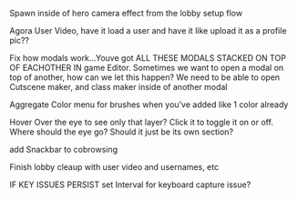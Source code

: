 Spawn inside of hero camera effect from the lobby setup flow

Agora User Video, have it load a user and have it like upload it as a profile pic??

Fix how modals work...Youve got ALL THESE MODALS STACKED ON TOP OF EACHOTHER IN game Editor. Sometimes we want to open a modal on top of another, how can we let this happen? We need to be able to open Cutscene maker, and class maker inside of another modal

Aggregate Color menu for brushes when you’ve added like 1 color already

Hover Over the eye to see only that layer? Click it to toggle it on or off. Where should the eye go? Should it just be its own section?

add Snackbar to cobrowsing

Finish lobby cleaup with user video and usernames, etc

IF KEY ISSUES PERSIST
set Interval for keyboard capture issue?

